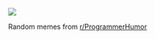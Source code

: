 ![](https://preview.redd.it/sitevfvctqmf1.png?width=640&crop=smart&auto=webp&s=987223a7af478e8917699608891c4e9e489b63ed)

 Random memes from [r/ProgrammerHumor](https://www.reddit.com/r/ProgrammerHumor/)
